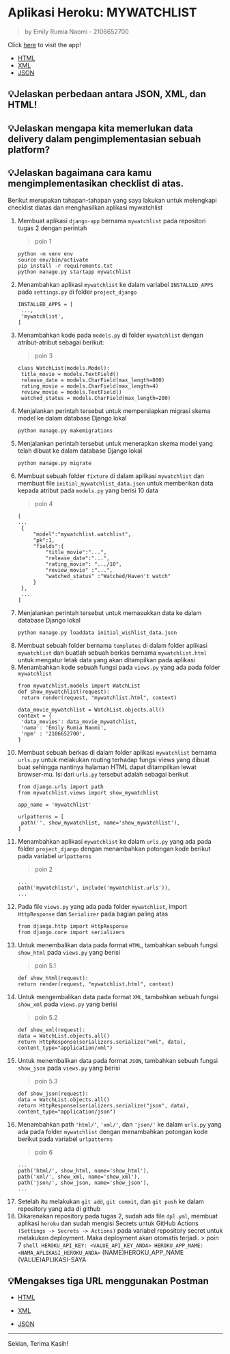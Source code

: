 # Aplikasi Heroku: MYWATCHLIST

> by Emily Rumia Naomi - 2106652700

Click [here](https://appkatalog.herokuapp.com/mywatchlist/) to visit the app!
- [HTML](https://appkatalog.herokuapp.com/mywatchlist/html/)
- [XML](https://appkatalog.herokuapp.com/mywatchlist/xml/)
- [JSON](https://appkatalog.herokuapp.com/mywatchlist/json/)

## 💡Jelaskan perbedaan antara JSON, XML, dan HTML!


## 💡Jelaskan mengapa kita memerlukan data delivery dalam pengimplementasian sebuah platform?

## 💡Jelaskan bagaimana cara kamu mengimplementasikan checklist di atas.
Berikut merupakan tahapan-tahapan yang saya lakukan untuk melengkapi checklist diatas dan menghasilkan aplikasi mywatchlist
1. Membuat aplikasi `django-app` bernama `mywatchlist` pada repositori tugas 2 dengan perintah 
   > poin 1
   ```shell
   python -m venv env
   source env/bin/activate
   pip install -r requirements.txt
   python manage.py startapp mywatchlist
   ```
2. Menambahkan aplikasi `mywatchlist` ke dalam variabel `INSTALLED_APPS` pada `settings.py` di folder `project_django`
   ```shell
   INSTALLED_APPS = [
    ...,
    'mywatchlist',
   ]
   ```
3. Menambahkan kode pada `models.py` di folder `mywatchlist` dengan atribut-atribut sebagai berikut:
   > poin 3
   ```shell
   class WatchList(models.Model):
    title_movie = models.TextField()
    release_date = models.CharField(max_length=800)
    rating_movie = models.CharField(max_length=4)
    review_movie = models.TextField()
    watched_status = models.CharField(max_length=200)
   ```
4. Menjalankan perintah tersebut untuk mempersiapkan migrasi skema model ke dalam database Django lokal
   ```shell
   python manage.py makemigrations
   ```
5. Menjalankan perintah tersebut untuk menerapkan skema model yang telah dibuat ke dalam database Django lokal
   ```shell
   python manage.py migrate
   ```
6. Membuat sebuah folder `fixture` di dalam aplikasi `mywatchlist` dan membuat file `initial_mywatchlist_data.json` untuk memberikan data kepada atribut      pada `models.py` yang berisi 10 data
   > poin 4
   ```shell
   [
   ...
    {
        "model":"mywatchlist.watchlist",
        "pk":1,
        "fields":{
            "title_movie":"...",
            "release_date":"...",
            "rating_movie": ".../10",
            "review_movie" :"...",
            "watched_status" :"Watched/Haven't watch"
        }
    }, 
    ...
   ]
   ```
7. Menjalankan perintah tersebut untuk memasukkan data ke dalam database Django lokal
   ``` shell
   python manage.py loaddata initial_wishlist_data.json
   ```
8. Membuat sebuah folder bernama `templates` di dalam folder aplikasi `mywatchlist` dan buatlah sebuah berkas bernama `mywatchlist.html` untuk mengatur letak data yang akan ditampilkan pada aplikasi
9. Menambahkan kode sebuah fungsi pada `views.py` yang ada pada folder `mywatchlist`
   ``` shell
   from mywatchlist.models import WatchList
   def show_mywatchlist(request):
    return render(request, "mywatchlist.html", context)

   data_movie_mywatchlist = WatchList.objects.all()
   context = {
    'data_movies': data_movie_mywatchlist,
    'nama': 'Emily Rumia Naomi',
    'npm' : '2106652700',
   }
   ```
10. Membuat sebuah berkas di dalam folder aplikasi `mywatchlist` bernama `urls.py` untuk melakukan routing terhadap fungsi views yang dibuat buat sehingga  nantinya halaman HTML dapat ditampilkan lewat browser-mu. Isi dari `urls.py` tersebut adalah sebagai berikut
    ``` shell
    from django.urls import path
    from mywatchlist.views import show_mywatchlist
   
    app_name = 'mywatchlist'
   
    urlpatterns = [
     path('', show_mywatchlist, name='show_mywatchlist'),
    ]
    ```
11. Menambahkan aplikasi `mywatchlist` ke dalam `urls.py` yang ada pada folder `project_django` dengan menambahkan potongan kode berikut pada variabel `urlpatterns`
    > poin 2
    ``` shell
    ...
    path('mywatchlist/', include('mywatchlist.urls')),
    ...
    ```
12. Pada file `views.py` yang ada pada folder `mywatchlist`, import `HttpResponse` dan `Serializer` pada bagian paling atas
    ``` shell
    from django.http import HttpResponse
    from django.core import serializers
    ```
13. Untuk menembalikan data pada format `HTML`, tambahkan sebuah fungsi `show_html` pada `views.py` yang berisi
    > poin 5.1
    ``` shell
    def show_html(request):
    return render(request, "mywatchlist.html", context)
    ```
14. Untuk mengembalikan data pada format `XML`, tambahkan sebuah fungsi `show_xml` pada `views.py` yang berisi
    > poin 5.2
    ``` shell
    def show_xml(request):
    data = WatchList.objects.all()
    return HttpResponse(serializers.serialize("xml", data), content_type="application/xml")
    ```
15. Untuk menembalikan data pada format `JSON`, tambahkan sebuah fungsi `show_json` pada `views.py` yang berisi
    > poin 5.3
    ``` shell
    def show_json(request):
    data = WatchList.objects.all()
    return HttpResponse(serializers.serialize("json", data), content_type="application/json")
    ```
16. Menambahkan path `'html/'`, `'xml/'`, dan `'json/'` ke dalam `urls.py` yang ada pada folder `mywatchlist` dengan menambahkan potongan kode berikut pada variabel `urlpatterns`
    > poin 6
    ``` shell
    ...
    path('html/', show_html, name='show_html'),
    path('xml/', show_xml, name='show_xml'),
    path('json/', show_json, name='show_json'),
    ...
    ```
 17. Setelah itu melakukan `git add`, `git commit`, dan `git push` ke dalam repository yang ada di github
 18. Dikarenakan repository pada tugas 2, sudah ada file `dpl.yml`, membuat aplikasi `heroku` dan sudah mengisi Secrets untuk GitHub Actions `(Settings -> Secrets -> Actions)` pada variabel repository secret untuk melakukan deployment. Maka deployment akan otomatis terjadi.
    > poin 7
    ``` shell
    HEROKU_API_KEY: <VALUE_API_KEY_ANDA>
    HEROKU_APP_NAME: <NAMA_APLIKASI_HEROKU_ANDA>
    ```
(NAME)HEROKU_APP_NAME
(VALUE)APLIKASI-SAYA
## 💡Mengakses tiga URL menggunakan Postman
- [HTML](https://appkatalog.herokuapp.com/mywatchlist/html/)

- [XML](https://appkatalog.herokuapp.com/mywatchlist/xml/)
- [JSON](https://appkatalog.herokuapp.com/mywatchlist/json/)

<hr>
Sekian, Terima Kasih!
